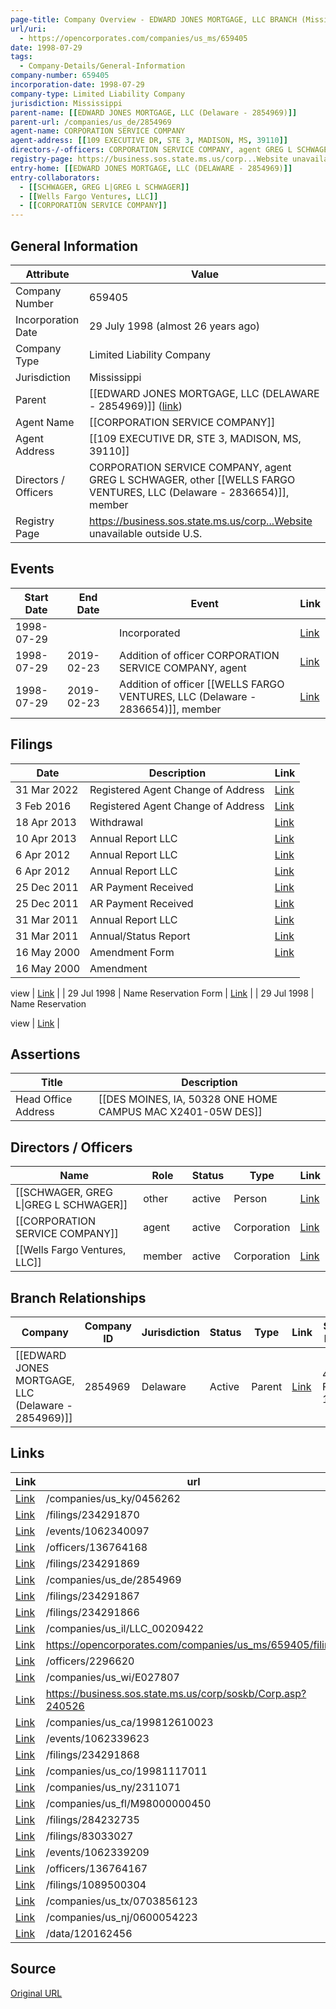```yaml
---
page-title: Company Overview - EDWARD JONES MORTGAGE, LLC BRANCH (Mississippi - 659405)
url/uri:
  - https://opencorporates.com/companies/us_ms/659405
date: 1998-07-29
tags:
  - Company-Details/General-Information
company-number: 659405
incorporation-date: 1998-07-29
company-type: Limited Liability Company
jurisdiction: Mississippi
parent-name: [[EDWARD JONES MORTGAGE, LLC (Delaware - 2854969)]]
parent-url: /companies/us_de/2854969
agent-name: CORPORATION SERVICE COMPANY
agent-address: [[109 EXECUTIVE DR, STE 3, MADISON, MS, 39110]]
directors-/-officers: CORPORATION SERVICE COMPANY, agent GREG L SCHWAGER, other [[WELLS FARGO VENTURES, LLC (Delaware - 2836654)]], member
registry-page: https://business.sos.state.ms.us/corp...Website unavailable outside U.S.
entry-home: [[EDWARD JONES MORTGAGE, LLC (DELAWARE - 2854969)]]
entry-collaborators:
  - [[SCHWAGER, GREG L|GREG L SCHWAGER]]
  - [[Wells Fargo Ventures, LLC]]
  - [[CORPORATION SERVICE COMPANY]]
---
```


## General Information
| Attribute          | Value                                       |
|--------------------|---------------------------------------------|
| Company Number     | 659405                                      |
| Incorporation Date | 29 July 1998 (almost 26 years ago)          |
| Company Type       | Limited Liability Company                   |
| Jurisdiction       | Mississippi                                 |
| Parent             | [[EDWARD JONES MORTGAGE, LLC (DELAWARE - 2854969)]] ([link](/companies/us_de/2854969)) |
| Agent Name         | [[CORPORATION SERVICE COMPANY]]             |
| Agent Address      | [[109 EXECUTIVE DR, STE 3, MADISON, MS, 39110]] |
| Directors / Officers | CORPORATION SERVICE COMPANY, agent GREG L SCHWAGER, other [[WELLS FARGO VENTURES, LLC (Delaware - 2836654)]], member |
| Registry Page      | https://business.sos.state.ms.us/corp...Website unavailable outside U.S. |

## Events

| Start Date | End Date   | Event                                                   | Link |
|------------|------------|-------------------------------------------------------|------|
| 1998-07-29 |            | Incorporated                                            | [Link](https://opencorporates.com/events/1062340097) |
| 1998-07-29 | 2019-02-23 | Addition of officer CORPORATION SERVICE COMPANY, agent  | [Link](https://opencorporates.com/events/1062339209) |
| 1998-07-29 | 2019-02-23 | Addition of officer [[WELLS FARGO VENTURES, LLC (Delaware - 2836654)]], member   | [Link](https://opencorporates.com/events/1062339623) |

## Filings
| Date        | Description                    | Link |
|-------------|--------------------------------|-------|
| 31 Mar 2022 | Registered Agent Change of Address | [Link](https://opencorporates.com/filings/1089500304) |
| 3 Feb 2016  | Registered Agent Change of Address | [Link](https://opencorporates.com/filings/284232735) |
| 18 Apr 2013 | Withdrawal                     | [Link](https://opencorporates.com/filings/234291866) |
| 10 Apr 2013 | Annual Report LLC              | [Link](https://opencorporates.com/filings/234291867) |
| 6 Apr 2012  | Annual Report LLC              | [Link](https://opencorporates.com/filings/234291869) |
| 6 Apr 2012  | Annual Report LLC              | [Link](https://opencorporates.com/filings/234291868) |
| 25 Dec 2011 | AR Payment Received            | [Link](https://opencorporates.com/filings/234291870) |
| 25 Dec 2011 | AR Payment Received            | [Link](https://opencorporates.com/filings/83033027) |
| 31 Mar 2011 | Annual Report LLC              | [Link](https://opencorporates.com/filings/234291871) |
| 31 Mar 2011 | Annual/Status Report           | [Link](https://opencorporates.com/filings/83033028) |
| 16 May 2000 | Amendment Form                 | [Link](https://opencorporates.com/filings/234291872) |
| 16 May 2000 | Amendment

view                | [Link](https://opencorporates.com/filings/83033029) |
| 29 Jul 1998 | Name Reservation Form          | [Link](https://opencorporates.com/filings/234291873) |
| 29 Jul 1998 | Name Reservation

view         | [Link](https://opencorporates.com/filings/83033030) |

## Assertions
| Title               | Description                                             |
|---------------------|---------------------------------------------------------|
| Head Office Address | [[DES MOINES, IA, 50328 ONE HOME CAMPUS MAC X2401-05W DES]] |

## Directors / Officers
| Name                 | Role            | Status     | Type        | Link |
|----------------------|-----------------|------------|-------------|------|
| [[SCHWAGER, GREG L\|GREG L SCHWAGER]] | other           | active     | Person      | [Link](https://opencorporates.com/officers/2296620) |
| [[CORPORATION SERVICE COMPANY]] | agent           | active     | Corporation | [Link](https://opencorporates.com/officers/136764167) |
| [[Wells Fargo Ventures, LLC]] | member          | active     | Corporation | [Link](https://opencorporates.com/officers/136764168) |

## Branch Relationships
| Company                       | Company ID            | Jurisdiction         | Status   | Type       | Link                                | Start Date   | End Date     | Statement Link                      |
|--------------------------------|----------------------|----------------------|----------|------------|-------------------------------------|--------------|--------------|-------------------------------------|
| [[EDWARD JONES MORTGAGE, LLC (Delaware - 2854969)]] | 2854969              | Delaware             | Active   | Parent     | [Link](https://opencorporates.com/companies/us_de/2854969) | 4 Feb 1998   | N/A          | [Statement](https://opencorporates.com/statements/306345636) |

## Links
| Link   | url                            
|--------|--------------------------------|
| [Link](/companies/us_ky/0456262) |/companies/us_ky/0456262      |
| [Link](/filings/234291870) |/filings/234291870            |
| [Link](/events/1062340097) |/events/1062340097            |
| [Link](/officers/136764168) |/officers/136764168           |
| [Link](/filings/234291869) |/filings/234291869            |
| [Link](/companies/us_de/2854969) |/companies/us_de/2854969      |
| [Link](/filings/234291867) |/filings/234291867            |
| [Link](/filings/234291866) |/filings/234291866            |
| [Link](/companies/us_il/LLC_00209422) |/companies/us_il/LLC_00209422 |
| [Link](https://opencorporates.com/companies/us_ms/659405/filings) |https://opencorporates.com/companies/us_ms/659405/filings|
| [Link](/officers/2296620) |/officers/2296620             |
| [Link](/companies/us_wi/E027807) |/companies/us_wi/E027807      |
| [Link](https://business.sos.state.ms.us/corp/soskb/Corp.asp?240526) |https://business.sos.state.ms.us/corp/soskb/Corp.asp?240526|
| [Link](/companies/us_ca/199812610023) |/companies/us_ca/199812610023 |
| [Link](/events/1062339623) |/events/1062339623            |
| [Link](/filings/234291868) |/filings/234291868            |
| [Link](/companies/us_co/19981117011) |/companies/us_co/19981117011  |
| [Link](/companies/us_ny/2311071) |/companies/us_ny/2311071      |
| [Link](/companies/us_fl/M98000000450) |/companies/us_fl/M98000000450 |
| [Link](/filings/284232735) |/filings/284232735            |
| [Link](/filings/83033027) |/filings/83033027             |
| [Link](/events/1062339209) |/events/1062339209            |
| [Link](/officers/136764167) |/officers/136764167           |
| [Link](/filings/1089500304) |/filings/1089500304           |
| [Link](/companies/us_tx/0703856123) |/companies/us_tx/0703856123   |
| [Link](/companies/us_nj/0600054223) |/companies/us_nj/0600054223   |
| [Link](/data/120162456) |/data/120162456               |

## Source
[Original URL](https://opencorporates.com/companies/us_ms/659405)
